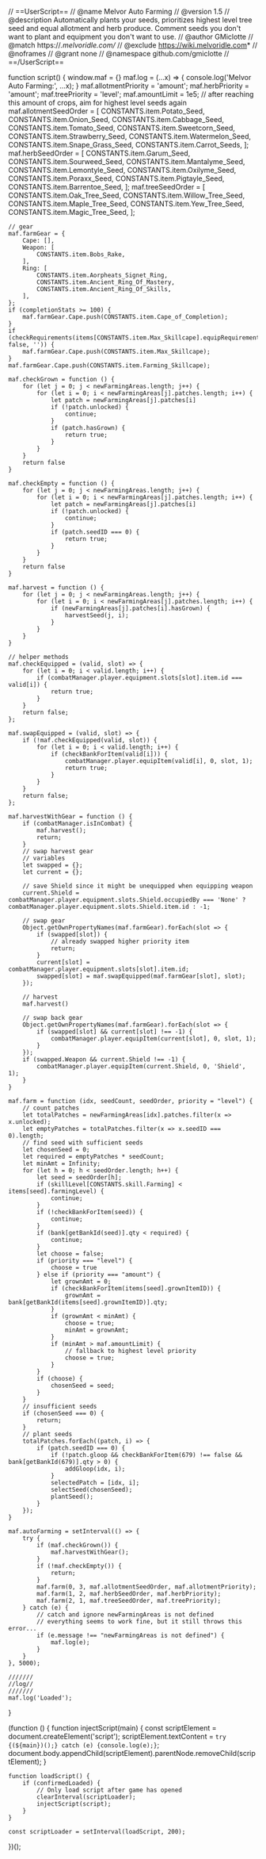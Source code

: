 // ==UserScript==
// @name         Melvor Auto Farming
// @version      1.5
// @description  Automatically plants your seeds, prioritizes highest level tree seed and equal allotment and herb produce. Comment seeds you don't want to plant and equipment you don't want to use.
// @author		 GMiclotte
// @match        https://*.melvoridle.com/*
// @exclude      https://wiki.melvoridle.com*
// @noframes
// @grant        none
// @namespace    github.com/gmiclotte
// ==/UserScript==

function script() {
    window.maf = {}
    maf.log = (...x) => {
        console.log('Melvor Auto Farming:', ...x);
    }
    maf.allotmentPriority = 'amount';
    maf.herbPriority = 'amount';
    maf.treePriority = 'level';
    maf.amountLimit = 1e5; // after reaching this amount of crops, aim for highest level seeds again
    maf.allotmentSeedOrder = [
        CONSTANTS.item.Potato_Seed,
        CONSTANTS.item.Onion_Seed,
        CONSTANTS.item.Cabbage_Seed,
        CONSTANTS.item.Tomato_Seed,
        CONSTANTS.item.Sweetcorn_Seed,
        CONSTANTS.item.Strawberry_Seed,
        CONSTANTS.item.Watermelon_Seed,
        CONSTANTS.item.Snape_Grass_Seed,
        CONSTANTS.item.Carrot_Seeds,
    ];
    maf.herbSeedOrder = [
        CONSTANTS.item.Garum_Seed,
        CONSTANTS.item.Sourweed_Seed,
        CONSTANTS.item.Mantalyme_Seed,
        CONSTANTS.item.Lemontyle_Seed,
        CONSTANTS.item.Oxilyme_Seed,
        CONSTANTS.item.Poraxx_Seed,
        CONSTANTS.item.Pigtayle_Seed,
        CONSTANTS.item.Barrentoe_Seed,
    ];
    maf.treeSeedOrder = [
        CONSTANTS.item.Oak_Tree_Seed,
        CONSTANTS.item.Willow_Tree_Seed,
        CONSTANTS.item.Maple_Tree_Seed,
        CONSTANTS.item.Yew_Tree_Seed,
        CONSTANTS.item.Magic_Tree_Seed,
    ];

    // gear
    maf.farmGear = {
        Cape: [],
        Weapon: [
            CONSTANTS.item.Bobs_Rake,
        ],
        Ring: [
            CONSTANTS.item.Aorpheats_Signet_Ring,
            CONSTANTS.item.Ancient_Ring_Of_Mastery,
            CONSTANTS.item.Ancient_Ring_Of_Skills,
        ],
    };
    if (completionStats >= 100) {
        maf.farmGear.Cape.push(CONSTANTS.item.Cape_of_Completion);
    }
    if (checkRequirements(items[CONSTANTS.item.Max_Skillcape].equipRequirements, false, '')) {
        maf.farmGear.Cape.push(CONSTANTS.item.Max_Skillcape);
    }
    maf.farmGear.Cape.push(CONSTANTS.item.Farming_Skillcape);

    maf.checkGrown = function () {
        for (let j = 0; j < newFarmingAreas.length; j++) {
            for (let i = 0; i < newFarmingAreas[j].patches.length; i++) {
                let patch = newFarmingAreas[j].patches[i]
                if (!patch.unlocked) {
                    continue;
                }
                if (patch.hasGrown) {
                    return true;
                }
            }
        }
        return false
    }

    maf.checkEmpty = function () {
        for (let j = 0; j < newFarmingAreas.length; j++) {
            for (let i = 0; i < newFarmingAreas[j].patches.length; i++) {
                let patch = newFarmingAreas[j].patches[i]
                if (!patch.unlocked) {
                    continue;
                }
                if (patch.seedID === 0) {
                    return true;
                }
            }
        }
        return false
    }

    maf.harvest = function () {
        for (let j = 0; j < newFarmingAreas.length; j++) {
            for (let i = 0; i < newFarmingAreas[j].patches.length; i++) {
                if (newFarmingAreas[j].patches[i].hasGrown) {
                    harvestSeed(j, i);
                }
            }
        }
    }

    // helper methods
    maf.checkEquipped = (valid, slot) => {
        for (let i = 0; i < valid.length; i++) {
            if (combatManager.player.equipment.slots[slot].item.id === valid[i]) {
                return true;
            }
        }
        return false;
    };

    maf.swapEquipped = (valid, slot) => {
        if (!maf.checkEquipped(valid, slot)) {
            for (let i = 0; i < valid.length; i++) {
                if (checkBankForItem(valid[i])) {
                    combatManager.player.equipItem(valid[i], 0, slot, 1);
                    return true;
                }
            }
        }
        return false;
    };

    maf.harvestWithGear = function () {
        if (combatManager.isInCombat) {
            maf.harvest();
            return;
        }
        // swap harvest gear
        // variables
        let swapped = {};
        let current = {};

        // save Shield since it might be unequipped when equipping weapon
        current.Shield = combatManager.player.equipment.slots.Shield.occupiedBy === 'None' ? combatManager.player.equipment.slots.Shield.item.id : -1;

        // swap gear
        Object.getOwnPropertyNames(maf.farmGear).forEach(slot => {
            if (swapped[slot]) {
                // already swapped higher priority item
                return;
            }
            current[slot] = combatManager.player.equipment.slots[slot].item.id;
            swapped[slot] = maf.swapEquipped(maf.farmGear[slot], slot);
        });

        // harvest
        maf.harvest()

        // swap back gear
        Object.getOwnPropertyNames(maf.farmGear).forEach(slot => {
            if (swapped[slot] && current[slot] !== -1) {
                combatManager.player.equipItem(current[slot], 0, slot, 1);
            }
        });
        if (swapped.Weapon && current.Shield !== -1) {
            combatManager.player.equipItem(current.Shield, 0, 'Shield', 1);
        }
    }

    maf.farm = function (idx, seedCount, seedOrder, priority = "level") {
        // count patches
        let totalPatches = newFarmingAreas[idx].patches.filter(x => x.unlocked);
        let emptyPatches = totalPatches.filter(x => x.seedID === 0).length;
        // find seed with sufficient seeds
        let chosenSeed = 0;
        let required = emptyPatches * seedCount;
        let minAmt = Infinity;
        for (let h = 0; h < seedOrder.length; h++) {
            let seed = seedOrder[h];
            if (skillLevel[CONSTANTS.skill.Farming] < items[seed].farmingLevel) {
                continue;
            }
            if (!checkBankForItem(seed)) {
                continue;
            }
            if (bank[getBankId(seed)].qty < required) {
                continue;
            }
            let choose = false;
            if (priority === "level") {
                choose = true
            } else if (priority === "amount") {
                let grownAmt = 0;
                if (checkBankForItem(items[seed].grownItemID)) {
                    grownAmt = bank[getBankId(items[seed].grownItemID)].qty;
                }
                if (grownAmt < minAmt) {
                    choose = true;
                    minAmt = grownAmt;
                }
                if (minAmt > maf.amountLimit) {
                    // fallback to highest level priority
                    choose = true;
                }
            }
            if (choose) {
                chosenSeed = seed;
            }
        }
        // insufficient seeds
        if (chosenSeed === 0) {
            return;
        }
        // plant seeds
        totalPatches.forEach((patch, i) => {
            if (patch.seedID === 0) {
                if (!patch.gloop && checkBankForItem(679) !== false && bank[getBankId(679)].qty > 0) {
                    addGloop(idx, i);
                }
                selectedPatch = [idx, i];
                selectSeed(chosenSeed);
                plantSeed();
            }
        });
    }

    maf.autoFarming = setInterval(() => {
        try {
            if (maf.checkGrown()) {
                maf.harvestWithGear();
            }
            if (!maf.checkEmpty()) {
                return;
            }
            maf.farm(0, 3, maf.allotmentSeedOrder, maf.allotmentPriority);
            maf.farm(1, 2, maf.herbSeedOrder, maf.herbPriority);
            maf.farm(2, 1, maf.treeSeedOrder, maf.treePriority);
        } catch (e) {
            // catch and ignore newFarmingAreas is not defined
            // everything seems to work fine, but it still throws this error...
            if (e.message !== "newFarmingAreas is not defined") {
                maf.log(e);
            }
        }
    }, 5000);

    ///////
    //log//
    ///////
    maf.log('Loaded');
}

(function () {
    function injectScript(main) {
        const scriptElement = document.createElement('script');
        scriptElement.textContent = `try {(${main})();} catch (e) {console.log(e);}`;
        document.body.appendChild(scriptElement).parentNode.removeChild(scriptElement);
    }

    function loadScript() {
        if (confirmedLoaded) {
            // Only load script after game has opened
            clearInterval(scriptLoader);
            injectScript(script);
        }
    }

    const scriptLoader = setInterval(loadScript, 200);
})();
